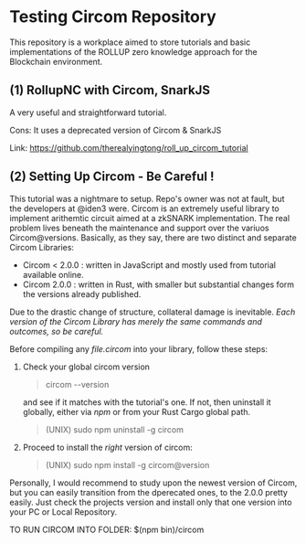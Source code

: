 # Testing Circom Repository

This repository is a workplace aimed to store tutorials and basic implementations of the ROLLUP zero knowledge approach for the Blockchain environment.

## (1) RollupNC with Circom, SnarkJS

A very useful and straightforward tutorial.

Cons: It uses a deprecated version of Circom & SnarkJS

Link: https://github.com/therealyingtong/roll_up_circom_tutorial

## (2) Setting Up Circom - Be Careful !

This tutorial was a nightmare to setup. Repo's owner was not at fault, but the developers at @iden3 were.
Circom is an extremely useful library to implement arithemtic circuit aimed at a zkSNARK implementation.
The real problem lives beneath the maintenance and support over the variuos Circom@versions.
Basically, as they say, there are two distinct and separate Circom Libraries:

- Circom < 2.0.0 : written in JavaScript and mostly used from tutorial available online.
- Circom 2.0.0 : written in Rust, with smaller but substantial changes form the versions already published.

Due to the drastic change of structure, collateral damage is inevitable. _Each version of the Circom Library has merely the same commands and outcomes, so be careful._

Before compiling any _file.circom_ into your library, follow these steps:

1. Check your global circom version

   > circom --version

   and see if it matches with the tutorial's one. If not, then uninstall it globally, either via _npm_ or from your Rust Cargo global path.

   > (UNIX) sudo npm uninstall -g circom

2. Proceed to install the _right_ version of circom:
   > (UNIX) sudo npm install -g circom@version

Personally, I would recommend to study upon the newest version of Circom, but you can easily transition from the dperecated ones, to the 2.0.0 pretty easily. Just check the projects version and install only that one version into your PC or Local Repository.

TO RUN CIRCOM INTO FOLDER: $(npm bin)/circom
